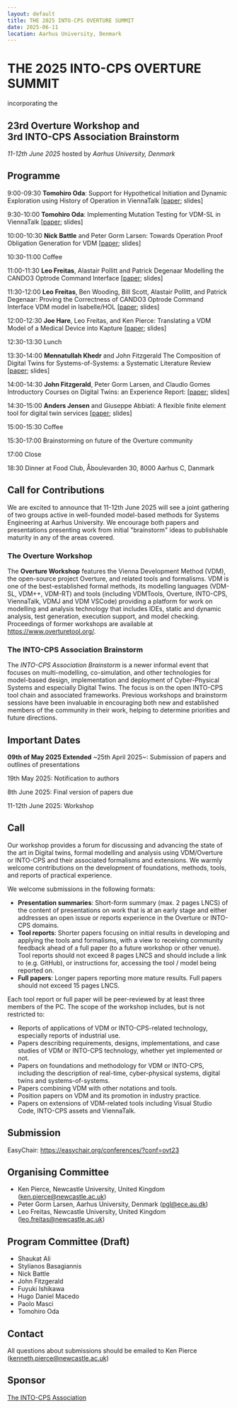 ```yaml
---
layout: default
title: THE 2025 INTO-CPS OVERTURE SUMMIT
date: 2025-06-11
location: Aarhus University, Denmark
---
```

# THE 2025 INTO-CPS OVERTURE SUMMIT

incorporating the 

## 23rd Overture Workshop and<br/> 3rd INTO-CPS Association Brainstorm

*11-12th June 2025* hosted by *Aarhus University, Denmark*

## Programme

9:00-09:30 **Tomohiro Oda**: Support for Hypothetical Initiation and Dynamic Exploration using History of Operation in ViennaTalk [[paper](https://www.overturetool.org/workshops/23/ovt-23_paper_3.pdf); slides]

9:30-10:00 **Tomohiro Oda**: Implementing Mutation Testing for VDM-SL in ViennaTalk [[paper](https://www.overturetool.org/workshops/23/ovt-23_paper_4.pdf); slides]

10:00-10:30 **Nick Battle** and Peter Gorm Larsen: Towards Operation Proof Obligation Generation for VDM [[paper](https://www.overturetool.org/workshops/23/ovt-23_paper_1.pdf); slides]

10:30-11:00 Coffee

11:00-11:30 **Leo Freitas**, Alastair Pollitt and Patrick Degenaar Modelling the CANDO3 Optrode Command Interface [[paper](https://www.overturetool.org/workshops/23/ovt-23_paper_5.pdf); slides]

11:30-12:00 **Leo Freitas**, Ben Wooding, Bill Scott, Alastair Pollitt, and Patrick Degenaar: Proving the Correctness of CANDO3 Optrode Command Interface VDM model in Isabelle/HOL  [[paper](https://www.overturetool.org/workshops/23/ovt-23_paper_6.pdf); slides]

12:00-12:30 **Joe Hare**, Leo Freitas, and Ken Pierce: Translating a VDM Model of a Medical Device into Kapture [[paper](https://www.overturetool.org/workshops/23/ovt-23_paper_8.pdf); slides]

12:30-13:30 Lunch

13:30-14:00 **Mennatullah Khedr** and John Fitzgerald The Composition of Digital Twins for Systems-of-Systems: a Systematic Literature Review [[paper](https://www.overturetool.org/workshops/23/ovt-23_paper_2.pdf); slides]

14:00-14:30 **John Fitzgerald**, Peter Gorm Larsen, and Claudio Gomes Introductory Courses on Digital Twins: an Experience Report: [[paper](https://www.overturetool.org/workshops/23/ovt-23_paper_7.pdf); slides]

14:30-15:00 **Anders Jensen** and Giuseppe Abbiati: A flexible finite element tool for digital twin services [[paper](https://www.overturetool.org/workshops/23/ovt-23_paper_9.pdf); slides]

15:00-15:30 Coffee

15:30-17:00 Brainstorming on future of the Overture community

17:00 Close

18:30 Dinner at Food Club, Åboulevarden 30, 8000 Aarhus C, Danmark

## Call for Contributions
We are excited to announce that 11-12th June 2025 will see a joint gathering of two groups active in well-founded model-based methods for Systems Engineering at Aarhus University.  We encourage both papers and presentations presenting work from initial "brainstorm" ideas to publishable maturity in any of the areas covered.   

### The  Overture Workshop 
The **Overture Workshop** features the Vienna Development Method (VDM), the open-source project Overture, and related tools and formalisms. VDM is one of the best-established formal methods, its modelling languages (VDM-SL, VDM++, VDM-RT) and tools (including VDMTools, Overture, INTO-CPS, ViennaTalk, VDMJ and VDM VSCode) providing a platform for work on modelling and analysis technology that includes IDEs, static and dynamic analysis, test generation, execution support, and model checking. Proceedings of former workshops are available at https://www.overturetool.org/.

### The INTO-CPS Association Brainstorm
The *INTO-CPS Association Brainstorm* is a newer informal event that focuses on multi-modelling, co-simulation, and other technologies for model-based design, implementation and deployment of Cyber-Physical Systems and especially Digital Twins. The focus is on the open INTO-CPS tool chain and associated frameworks. Previous workshops and brainstorm sessions have been invaluable in encouraging both new and established members of the community in their work, helping to determine priorities and future directions. 

## Important Dates 

**09th of May 2025 Extended** ~25th April 2025~: Submission of papers and outlines of presentations 

19th May 2025: Notification to authors

8th June 2025: Final version of papers due

11-12th June 2025: Workshop

## Call
Our workshop provides a forum for discussing and advancing the state of the art in Digital twins, formal modelling and analysis using VDM/Overture or INTO-CPS and their associated formalisms and extensions. We warmly welcome contributions on the development of foundations, methods, tools, and reports of practical experience. 

We welcome submissions in the following formats:

*	**Presentation summaries**: Short-form summary (max. 2 pages LNCS) of the content of presentations on work that is at an early stage and either addresses an open issue or reports experience in the Overture or INTO-CPS domains.  
*	**Tool reports**: Shorter papers focusing on initial results in developing and applying the tools and formalisms, with a view to receiving community feedback ahead of a full paper (to a future workshop or other venue). Tool reports should not exceed 8 pages LNCS and should include a link to (e.g. GitHub), or instructions for, accessing the tool / model being reported on.
*	**Full papers**: Longer papers reporting more mature results. Full papers should not exceed 15 pages LNCS.

Each tool report or full paper will be peer-reviewed by at least three members of the PC. The scope of the workshop includes, but is not restricted to:

*	Reports of applications of VDM or INTO-CPS-related technology, especially reports of industrial use.
*	Papers describing requirements, designs, implementations, and case studies of VDM or INTO-CPS technology, whether yet implemented or not.
*	Papers on foundations and methodology for VDM or INTO-CPS, including the description of real-time, cyber-physical systems, digital twins and systems-of-systems.
*	Papers combining VDM with other notations and tools.
*	Position papers on VDM and its promotion in industry practice.
*	Papers on extensions of VDM-related tools including Visual Studio Code, INTO-CPS assets and ViennaTalk.

## Submission
EasyChair: https://easychair.org/conferences/?conf=ovt23

## Organising Committee

*	Ken Pierce, Newcastle University, United Kingdom (ken.pierce@newcastle.ac.uk)
*	Peter Gorm Larsen, Aarhus University, Denmark (pgl@ece.au.dk) 
*	Leo Freitas, Newcastle University, United Kingdom (leo.freitas@newcastle.ac.uk)

## Program Committee (Draft) 

* Shaukat Ali
*	Stylianos Basagiannis
*	Nick Battle
*	John Fitzgerald
*	Fuyuki Ishikawa
*	Hugo Daniel Macedo
*	Paolo Masci
*	Tomohiro Oda

## Contact
All questions about submissions should be emailed to Ken Pierce (kenneth.pierce@newcastle.ac.uk)

## Sponsor

[The INTO-CPS Association](https://into-cps.org/)

